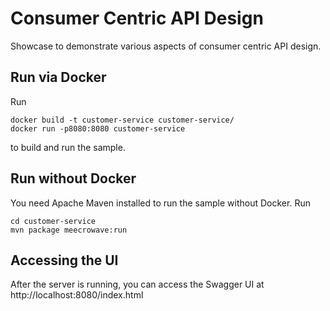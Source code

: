 # Consumer Centric API Design
Showcase to demonstrate various aspects of consumer centric API design.

## Run via Docker
Run
```
docker build -t customer-service customer-service/
docker run -p8080:8080 customer-service
```
to build and run the sample.

## Run without Docker
You need Apache Maven installed to run the sample without Docker. Run
```
cd customer-service
mvn package meecrowave:run
```

## Accessing the UI
After the server is running, you can access the Swagger UI at
http://localhost:8080/index.html
